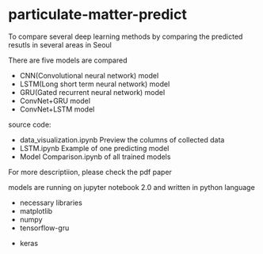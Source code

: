 # particulate-matter-predict

To compare several deep learning methods by comparing the predicted resutls in several areas in Seoul

There are five models are compared

* CNN(Convolutional neural network) model
* LSTM(Long short term neural network) model
* GRU(Gated recurrent neural network) model
* ConvNet+GRU model
* ConvNet+LSTM model

source code:
* data_visualization.ipynb  Preview the columns of collected data
* LSTM.ipynb  Example of one predicting model 
* Model Comparison.ipynb  of all trained models

For more descriptiion, please check the pdf paper

models are running on jupyter notebook 2.0 and written in python language

* necessary libraries 
* matplotlib
* numpy
* tensorflow-gru
- keras

